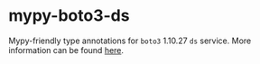 # mypy-boto3-ds

Mypy-friendly type annotations for `boto3` 1.10.27 `ds` service.
More information can be found [here](https://github.com/vemel/mypy_boto3).
